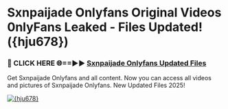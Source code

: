 # Sxnpaijade Onlyfans Original Videos 0nlyFans Leaked - Files Updated! ({hju678})

<h3>🔴 CLICK HERE 🌐==►► <a href="https://tinyurl.com/ms9xzufz" rel="nofollow">Sxnpaijade Onlyfans Updated Files</a></h3>

Get Sxnpaijade Onlyfans and all content. Now you can access all videos and pictures of Sxnpaijade Onlyfans. New Updated Files 2025!

[![{hju678}](https://i.imgur.com/PQ7UWWw.gif)](https://tinyurl.com/ms9xzufz)